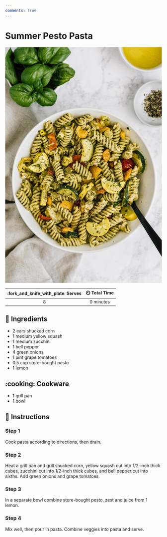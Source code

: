 ```yaml
---
comments: true
---
```

# Summer Pesto Pasta

![Summer Pesto Pasta](../assets/images/summer-pesto-pasta.jpg)

| :fork_and_knife_with_plate: Serves | :timer_clock: Total Time |
|:----------------------------------:|:-----------------------: |
| 8 | 0 minutes |

## :salt: Ingredients

- 2 ears shucked corn
- 1 medium yellow squash
- 1 medium zucchini
- 1 bell pepper
- 4 green onions
- 1 pint grape tomatoes
- 0.5 cup store-bought pesto
- 1 lemon

## :cooking: Cookware

- 1 grill pan
- 1 bowl

## :pencil: Instructions

### Step 1

Cook pasta according to directions, then drain.

### Step 2

Heat a grill pan and grill shucked corn, yellow squash cut into 1/2-inch thick cubes, zucchini cut into 1/2-inch thick
cubes, and bell pepper cut into sixths. Add green onions and grape tomatoes.

### Step 3

In a separate bowl combine store-bought pesto, zest and juice from 1 lemon.

### Step 4

Mix well, then pour in pasta. Combine veggies into pasta and serve.
